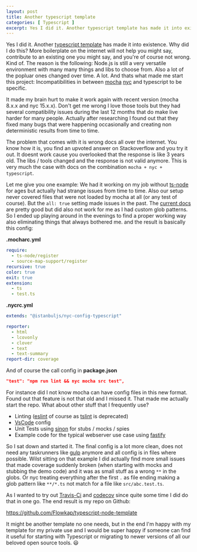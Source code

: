 ```yaml
---
layout: post
title: Another typescript template
categories: [ Typescript ]
excerpt: Yes I did it. Another typescript template has made it into existence. Why did I do this? ...
---
```


Yes I did it. Another [typescript template](https://github.com/Flowkap/typescript-node-template) has made it into
existence. Why did I do this? More boilerplate on the internet will not help you might say, contribute to an existing
one you might say, and you're of course not wrong. Kind of. The reason is the following: Node.js is still a very
versatile environment with many many things and libs to choose from. Also a lot of the popluar ones changed over time. A
lot. And thats what made me start this project: Incompatibilities in
between [mocha](https://mochajs.org/) [nyc](https://github.com/istanbuljs/nyc) and typescript to be specific.

It made my brain hurt to make it work again with recent version (mocha 8.x.x and nyc 15.x.x). Don't get me wrong I love
those tools but they had several compatibility issues during the last 12 months that do make live harder for many
people. Actually after researching I found out that they fixed many bugs that were happening occasionally and creating
non deterministic results from time to time.

The problem that comes with it is wrong docs all over the internet. You know how it is, you find an upvoted answer on
Stackoverflow and you try it out. It doesnt work cause you overlooked that the response is like 3 years old. The libs /
tools changed and the response is not valid anymore. This is very much the case with docs on the combination
`mocha + nyc + typescript`.

Let me give you one example: We had it working on my job without [ts-node](https://github.com/TypeStrong/ts-node) for
ages but actually had strange issues from time to time. Also our setup never covered files that were not loaded by mocha
at all (or any test of course). But the `all: true` setting made issues in the past.
The [current docs](https://www.npmjs.com/package/@istanbuljs/nyc-config-typescript) are pretty good but did also not
work for me as I had custom glob patterns. So I ended up playing around in the evenings to find a proper working way
also eliminating things that always bothered me. and the result is basically this config:

**.mocharc.yml**

```yml
require:
  - ts-node/register
  - source-map-support/register
recursive: true
color: true
exit: true
extension:
  - ts
  - test.ts
```

**.nycrc.yml**

```yml
extends: "@istanbuljs/nyc-config-typescript"

reporter:
  - html
  - lcovonly
  - clover
  - text
  - text-summary
report-dir: coverage

```

And of course the call config in **package.json**

```json
"test": "npm run lint && nyc mocha src test",
```

For instance did I not know mocha can have config files in this new format. Found out that feature is not that old and I
missed it. That made me actually start the repo. What about other stuff that I frequently use?

* Linting ([eslint](https://github.com/eslint/eslint) of course as [tslint](https://github.com/palantir/tslint) is
  deprecated)
* [VsCode](https://code.visualstudio.com/) config
* Unit Tests using [sinon](https://github.com/sinonjs/sinon) for stubs / mocks / spies
* Example code for the typical webserver use case using [fastify](https://github.com/fastify/fastify)

So I sat down and started it. The final config is a lot more clean, does not need any taskrunners
like [gulp](https://github.com/gulpjs/gulp) anymore and all config is in files where possible. Wilst sitting on that
example I did actually find more small issues that made coverage suddenly broken (when starting with mocks and stubbing
the demo code) and it was as small stuff as a wrong `**` in the globs. Or nyc treating everything after the first `.` as
file ending making a glob pattern like `**/*.ts` not match for a file like `src/abc.test.ts`.

As I wanted to try out [Travis-Ci](https://travis-ci.com/) and [codecov](https://codecov.io/) since quite some time I
did do that in one go. The end result is my repo on Github:

https://github.com/Flowkap/typescript-node-template

It might be another template no one needs, but in the end I'm happy with my template for my private use and I would be
super happy if someone can find it useful for starting with Typescript or migrating to newer versions of all our beloved
open source tools. :smiley:
